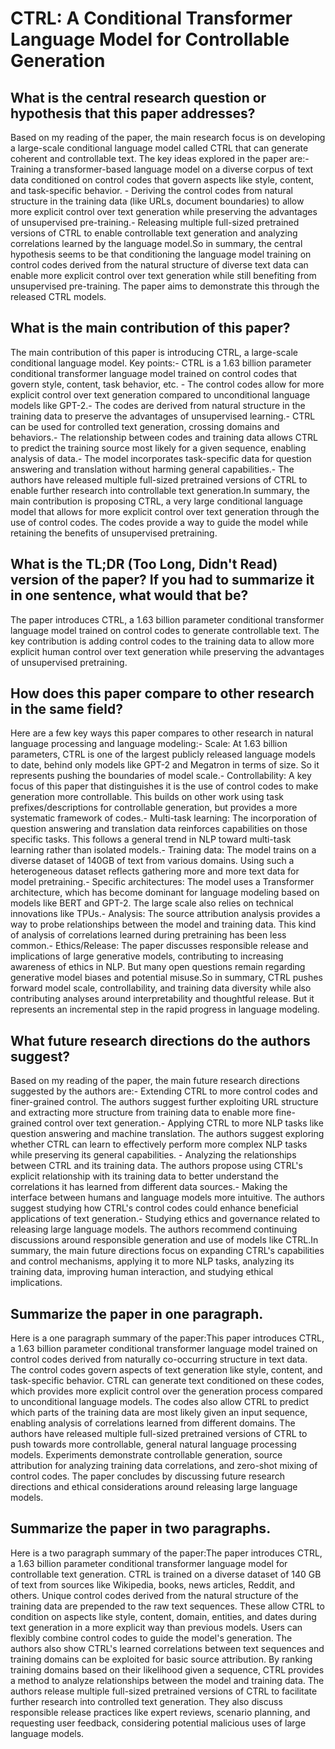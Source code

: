 # CTRL: A Conditional Transformer Language Model for Controllable   Generation

## What is the central research question or hypothesis that this paper addresses?

Based on my reading of the paper, the main research focus is on developing a large-scale conditional language model called CTRL that can generate coherent and controllable text. The key ideas explored in the paper are:- Training a transformer-based language model on a diverse corpus of text data conditioned on control codes that govern aspects like style, content, and task-specific behavior. - Deriving the control codes from natural structure in the training data (like URLs, document boundaries) to allow more explicit control over text generation while preserving the advantages of unsupervised pre-training.- Releasing multiple full-sized pretrained versions of CTRL to enable controllable text generation and analyzing correlations learned by the language model.So in summary, the central hypothesis seems to be that conditioning the language model training on control codes derived from the natural structure of diverse text data can enable more explicit control over text generation while still benefiting from unsupervised pre-training. The paper aims to demonstrate this through the released CTRL models.


## What is the main contribution of this paper?

The main contribution of this paper is introducing CTRL, a large-scale conditional language model. Key points:- CTRL is a 1.63 billion parameter conditional transformer language model trained on control codes that govern style, content, task behavior, etc. - The control codes allow for more explicit control over text generation compared to unconditional language models like GPT-2.- The codes are derived from natural structure in the training data to preserve the advantages of unsupervised learning.- CTRL can be used for controlled text generation, crossing domains and behaviors.- The relationship between codes and training data allows CTRL to predict the training source most likely for a given sequence, enabling analysis of data.- The model incorporates task-specific data for question answering and translation without harming general capabilities.- The authors have released multiple full-sized pretrained versions of CTRL to enable further research into controllable text generation.In summary, the main contribution is proposing CTRL, a very large conditional language model that allows for more explicit control over text generation through the use of control codes. The codes provide a way to guide the model while retaining the benefits of unsupervised pretraining.


## What is the TL;DR (Too Long, Didn't Read) version of the paper? If you had to summarize it in one sentence, what would that be?

The paper introduces CTRL, a 1.63 billion parameter conditional transformer language model trained on control codes to generate controllable text. The key contribution is adding control codes to the training data to allow more explicit human control over text generation while preserving the advantages of unsupervised pretraining.


## How does this paper compare to other research in the same field?

Here are a few key ways this paper compares to other research in natural language processing and language modeling:- Scale: At 1.63 billion parameters, CTRL is one of the largest publicly released language models to date, behind only models like GPT-2 and Megatron in terms of size. So it represents pushing the boundaries of model scale.- Controllability: A key focus of this paper that distinguishes it is the use of control codes to make generation more controllable. This builds on other work using task prefixes/descriptions for controllable generation, but provides a more systematic framework of codes.- Multi-task learning: The incorporation of question answering and translation data reinforces capabilities on those specific tasks. This follows a general trend in NLP toward multi-task learning rather than isolated models.- Training data: The model trains on a diverse dataset of 140GB of text from various domains. Using such a heterogeneous dataset reflects gathering more and more text data for model pretraining.- Specific architectures: The model uses a Transformer architecture, which has become dominant for language modeling based on models like BERT and GPT-2. The large scale also relies on technical innovations like TPUs.- Analysis: The source attribution analysis provides a way to probe relationships between the model and training data. This kind of analysis of correlations learned during pretraining has been less common.- Ethics/Release: The paper discusses responsible release and implications of large generative models, contributing to increasing awareness of ethics in NLP. But many open questions remain regarding generative model biases and potential misuse.So in summary, CTRL pushes forward model scale, controllability, and training data diversity while also contributing analyses around interpretability and thoughtful release. But it represents an incremental step in the rapid progress in language modeling.


## What future research directions do the authors suggest?

Based on my reading of the paper, the main future research directions suggested by the authors are:- Extending CTRL to more control codes and finer-grained control. The authors suggest further exploiting URL structure and extracting more structure from training data to enable more fine-grained control over text generation.- Applying CTRL to more NLP tasks like question answering and machine translation. The authors suggest exploring whether CTRL can learn to effectively perform more complex NLP tasks while preserving its general capabilities. - Analyzing the relationships between CTRL and its training data. The authors propose using CTRL's explicit relationship with its training data to better understand the correlations it has learned from different data sources.- Making the interface between humans and language models more intuitive. The authors suggest studying how CTRL's control codes could enhance beneficial applications of text generation.- Studying ethics and governance related to releasing large language models. The authors recommend continuing discussions around responsible generation and use of models like CTRL.In summary, the main future directions focus on expanding CTRL's capabilities and control mechanisms, applying it to more NLP tasks, analyzing its training data, improving human interaction, and studying ethical implications.


## Summarize the paper in one paragraph.

Here is a one paragraph summary of the paper:This paper introduces CTRL, a 1.63 billion parameter conditional transformer language model trained on control codes derived from naturally co-occurring structure in text data. The control codes govern aspects of text generation like style, content, and task-specific behavior. CTRL can generate text conditioned on these codes, which provides more explicit control over the generation process compared to unconditional language models. The codes also allow CTRL to predict which parts of the training data are most likely given an input sequence, enabling analysis of correlations learned from different domains. The authors have released multiple full-sized pretrained versions of CTRL to push towards more controllable, general natural language processing models. Experiments demonstrate controllable generation, source attribution for analyzing training data correlations, and zero-shot mixing of control codes. The paper concludes by discussing future research directions and ethical considerations around releasing large language models.


## Summarize the paper in two paragraphs.

Here is a two paragraph summary of the paper:The paper introduces CTRL, a 1.63 billion parameter conditional transformer language model for controllable text generation. CTRL is trained on a diverse dataset of 140 GB of text from sources like Wikipedia, books, news articles, Reddit, and others. Unique control codes derived from the natural structure of the training data are prepended to the raw text sequences. These allow CTRL to condition on aspects like style, content, domain, entities, and dates during text generation in a more explicit way than previous models. Users can flexibly combine control codes to guide the model's generation. The authors also show CTRL's learned correlations between text sequences and training domains can be exploited for basic source attribution. By ranking training domains based on their likelihood given a sequence, CTRL provides a method to analyze relationships between the model and training data. The authors release multiple full-sized pretrained versions of CTRL to facilitate further research into controlled text generation. They also discuss responsible release practices like expert reviews, scenario planning, and requesting user feedback, considering potential malicious uses of large language models.
